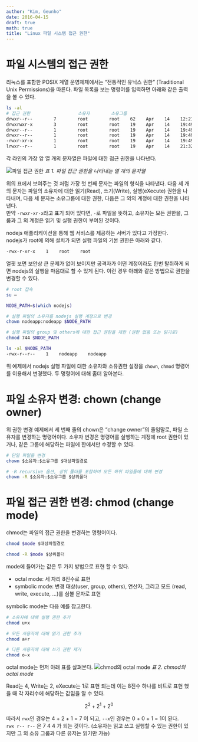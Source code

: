 ```yaml
---
author: "Kim, Geunho"
date: 2016-04-15
draft: true
math: true
title: "Linux 파일 시스템 접근 권한"
---
```



# 파일 시스템의 접근 권한
리눅스를 포함한 POSIX 계열 운영체제에서는 “전통적인 유닉스 권한” (Traditional Unix Permissions)을 따른다. 파일 목록을 보는 명령어를 입력하면 아래와 같은 출력을 볼 수 있다.  

```bash
ls -al
# 접근 권한                  소유자        소유그룹
drwxr‐‐r‐‐        7        root        root    62    Apr    14    12:21    .
drwxrwxr-x        3        root        root    19    Apr    14    19:49    ..
drwxr‐‐r‐‐        1        root        root    19    Apr    14    19:49    bin
drwxr‐‐r‐‐        1        root        root    19    Apr    14    19:49    etc
‐rwxr-xr-x        1        root        root    19    Apr    14    19:49    script.sh
lrwxr‐‐r‐‐        1        root        root    19    Apr    14    21:32    link.sh
```

각 라인의 가장 앞 열 개의 문자열은 파일에 대한 접근 권한을 나타낸다.  

![파일 접근 권한](/filesystem-permission-1.png) _표 1. 파일 접근 권한을 나타내는 열 개의 문자열_

위의 표에서 보여주는 것 처럼 가장 첫 번째 문자는 파일의 형식을 나타낸다. 다음 세 개의 문자는 파일의 소유자에 대한 읽기(Read), 쓰기(Write), 실행(eXecute) 권한을 나타내며, 다음 세 문자는 소유그룹에 대한 권한, 다음은 그 외의 계정에 대한 권한을 나타낸다.  
만약 `-rwxr-xr-x`라고 표기 되어 있다면, `-`로 파일을 뜻하고, 소유자는 모든 권한을, 그룹과 그 외 계정은 읽기 및 실행 권한이 부여된 것이다.  


nodejs 애플리케이션을 통해 웹 서비스를 제공하는 서버가 있다고 가정한다.  
nodejs가 root에 의해 설치가 되면 실행 파일의 기본 권한은 아래와 같다.  

```bash
‐rwx‐r‐xr‐x    1    root    root
```

얼핏 보면 보안상 큰 문제가 없어 보이지만 공격자가 어떤 계정이라도 한번 탈취하게 되면 nodejs의 실행을 마음대로 할 수 있게 된다. 이런 경우 아래와 같은 방법으로 권한을 변경할 수 있다.  

```bash
# root 접속
su –

NODE_PATH=$(which nodejs)

# 실행 파일의 소유자를 nodejs 실행 계정으로 변경
chown nodeapp:nodeapp $NODE_PATH

# 실행 파일의 group 및 others에 대한 접근 권한을 제한 (권한 없음 또는 읽기로)
chmod 744 $NODE_PATH

ls -al $NODE_PATH
‐rwx‐r‐‐r‐‐    1    nodeapp    nodeapp
```

위 예제에서 nodejs 실행 파일에 대한 소유자와 소유권한 설정을 `chown`, `chmod` 명령어를 이용해서 변경했다. 두 명령어에 대해 좀더 알아본다.  


# 파일 소유자 변경: chown (change owner)
위 권한 변경 예제에서 세 번째 줄의 chown은 “change owner”의 줄임말로, 파일 소유자를 변경하는 명령어이다. 소유자 변경은 명령어를 실행하는 계정에 root 권한이 있거나, 같은 그룹에 해당하는 파일에 한에서만 수정할 수 있다.  

```bash
# 단일 파일을 변경
chown $소유자:$소유그룹 $대상파일경로 

# -R recursive 옵션, 상위 폴더를 포함하여 모든 하위 파일들에 대해 변경
chown -R $소유자:$소유그룹 $상위폴더 
```


# 파일 접근 권한 변경: chmod (change mode)
chmod는 파일의 접근 권한을 변경하는 명령어이다.

```bash
chmod $mode $대상파일경로

chmod -R $mode $상위폴더
```

mode에 들어가는 값은 두 가지 방법으로 표현 할 수 있다.

* octal mode: 세 자리 8진수로 표현
* symbolic mode: 변경 대상(user, group, others), 연산자, 그리고 모드 (read, write, execute, …)를 심볼 문자로 표현

symbolic mode는 다음 예를 참고한다.
```bash
# 소유자에 대해 실행 권한 추가
chmod u+x

# 모든 사용자에 대해 읽기 권한 추가
chmod a+r

# 다른 사용자에 대해 쓰기 권한 제거
chmod o-x
```

octal mode는 먼저 아래 표를 살펴본다.
![chmod의 octal mode](/filesystem-permission-2.png) _표 2. chmod의 octal mode_

Read는 4, Write는 2, eXecute는 1로 표현 되는데 이는 8진수 하나를 비트로 표현 했을 때 각 자리수에 해당하는 값임을 알 수 있다.

$$ 2^2 + 2^1 + 2^0 $$

따라서 `rwx`인 경우는 4 + 2 + 1 = 7 이 되고, `‐‐x`인 경우는 0 + 0 + 1 = 1이 된다.   
`rwx r‐‐ r‐‐` 은 7 4 4 가 되는 것이다. (소유자는 읽고 쓰고 실행할 수 있는 권한이 있지만 그 외 소유 그룹과 다른 유저는 읽기만 가능)
